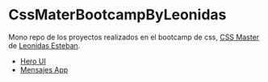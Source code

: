 # CssMaterBootcampByLeonidas

Mono repo de los proyectos realizados en el bootcamp de css, [CSS Master](https://cssmaster.com/) de [Leonidas Esteban](https://leonidasesteban.com/).

- [Hero UI](https://eltranseunteurbano.github.io/CssMaterBootcampByLeonidas/hero-ui/)
- [Mensajes App](https://eltranseunteurbano.github.io/CssMaterBootcampByLeonidas/mensajes-app/)
